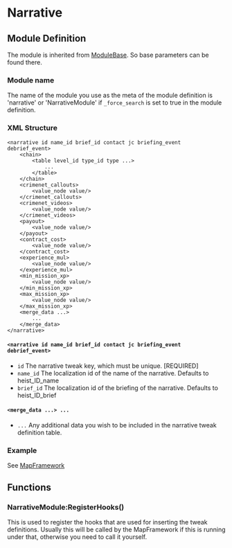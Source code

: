 # Narrative

## Module Definition

The module is inherited from [ModuleBase](https://luffyyy.gitbook.io/beardlib/modules/modulebase). So base parameters can be found there.

### Module name

The name of the module you use as the meta of the module definition is 'narrative' or 'NarrativeModule' if `_force_search` is set to true in the module definition.

### XML Structure

```markup
<narrative id name_id brief_id contact jc briefing_event debrief_event>
    <chain>
        <table level_id type_id type ...>
            ...
        </table>
    </chain>
    <crimenet_callouts>
        <value_node value/>
    </crimenet_callouts>
    <crimenet_videos>
        <value_node value/>
    </crimenet_videos>
    <payout>
        <value_node value/>
    </payout>
    <contract_cost>
        <value_node value/>
    </contract_cost>
    <experience_mul>
        <value_node value/>
    </experience_mul>
    <min_mission_xp>
        <value_node value/>
    </min_mission_xp>
    <max_mission_xp>
        <value_node value/>
    </max_mission_xp>
    <merge_data ...>
        ...
    </merge_data>
</narrative>
```

#### `<narrative id name_id brief_id contact jc briefing_event debrief_event>`

* `id` The narrative tweak key, which must be unique. \[REQUIRED\]
* `name_id` The localization id of the name of the narrative. Defaults to heist\_ID\_name
* `brief_id` The localization id of the briefing of the narrative. Defaults to heist\_ID\_brief

#### `<merge_data ...> ...`

* `...` Any additional data you wish to be included in the narrative tweak definition table.

### Example

See [MapFramework](https://luffyyy.gitbook.io/beardlib/api/frameworks#mapframework)

## Functions

### NarrativeModule:RegisterHooks\(\)

This is used to register the hooks that are used for inserting the tweak definitions. Usually this will be called by the MapFramework if this is running under that, otherwise you need to call it yourself.

